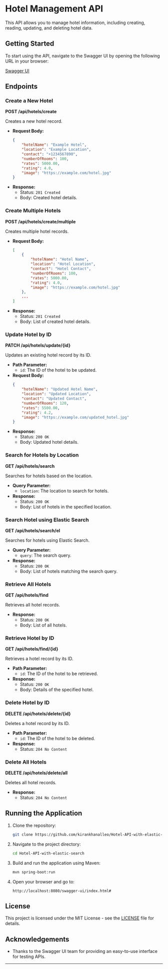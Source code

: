 # Hotel Management API

This API allows you to manage hotel information, including creating, reading, updating, and deleting hotel data.

## Getting Started

To start using the API, navigate to the Swagger UI by opening the following URL in your browser:

[Swagger UI](http://localhost:8080/swagger-ui/index.html#)

## Endpoints

### Create a New Hotel
**POST /api/hotels/create**

Creates a new hotel record.

- **Request Body:**
  ```json
  {
      "hotelName": "Example Hotel",
      "location": "Example Location",
      "contact": "+1234567890",
      "numberOfRooms": 100,
      "rates": 5000.00,
      "rating": 4.0,
      "image": "https://example.com/hotel.jpg"
  }
  ```
- **Response:**
  - Status: `201 Created`
  - Body: Created hotel details.

### Create Multiple Hotels
**POST /api/hotels/create/multiple**

Creates multiple hotel records.

- **Request Body:**
  ```json
  [
      {
          "hotelName": "Hotel Name",
          "location": "Hotel Location",
          "contact": "Hotel Contact",
          "numberOfRooms": 100,
          "rates": 5000.00,
          "rating": 4.0,
          "image": "https://example.com/hotel.jpg"
      },
      ...
  ]
  ```
- **Response:**
  - Status: `201 Created`
  - Body: List of created hotel details.

### Update Hotel by ID
**PATCH /api/hotels/update/{id}**

Updates an existing hotel record by its ID.

- **Path Parameter:**
  - `id`: The ID of the hotel to be updated.
- **Request Body:**
  ```json
  {
      "hotelName": "Updated Hotel Name",
      "location": "Updated Location",
      "contact": "Updated Contact",
      "numberOfRooms": 120,
      "rates": 5500.00,
      "rating": 4.2,
      "image": "https://example.com/updated_hotel.jpg"
  }
  ```
- **Response:**
  - Status: `200 OK`
  - Body: Updated hotel details.

### Search for Hotels by Location
**GET /api/hotels/search**

Searches for hotels based on the location.

- **Query Parameter:**
  - `location`: The location to search for hotels.
- **Response:**
  - Status: `200 OK`
  - Body: List of hotels in the specified location.

### Search Hotel using Elastic Search
**GET /api/hotels/search/el**

Searches for hotels using Elastic Search.

- **Query Parameter:**
  - `query`: The search query.
- **Response:**
  - Status: `200 OK`
  - Body: List of hotels matching the search query.

### Retrieve All Hotels
**GET /api/hotels/find**

Retrieves all hotel records.

- **Response:**
  - Status: `200 OK`
  - Body: List of all hotels.

### Retrieve Hotel by ID
**GET /api/hotels/find/{id}**

Retrieves a hotel record by its ID.

- **Path Parameter:**
  - `id`: The ID of the hotel to be retrieved.
- **Response:**
  - Status: `200 OK`
  - Body: Details of the specified hotel.

### Delete Hotel by ID
**DELETE /api/hotels/delete/{id}**

Deletes a hotel record by its ID.

- **Path Parameter:**
  - `id`: The ID of the hotel to be deleted.
- **Response:**
  - Status: `204 No Content`

### Delete All Hotels
**DELETE /api/hotels/delete/all**

Deletes all hotel records.

- **Response:**
  - Status: `204 No Content`

## Running the Application

1. Clone the repository:
    ```bash
    git clone https://github.com/kirankhanalleo/Hotel-API-with-elastic-search.git
    ```

2. Navigate to the project directory:
    ```bash
    cd Hotel-API-with-elastic-search
    ```

3. Build and run the application using Maven:
    ```bash
    mvn spring-boot:run
    ```

4. Open your browser and go to:
    ```
    http://localhost:8080/swagger-ui/index.html#
    ```

## License

This project is licensed under the MIT License - see the [LICENSE](LICENSE) file for details.

## Acknowledgements

- Thanks to the Swagger UI team for providing an easy-to-use interface for testing APIs.

---
